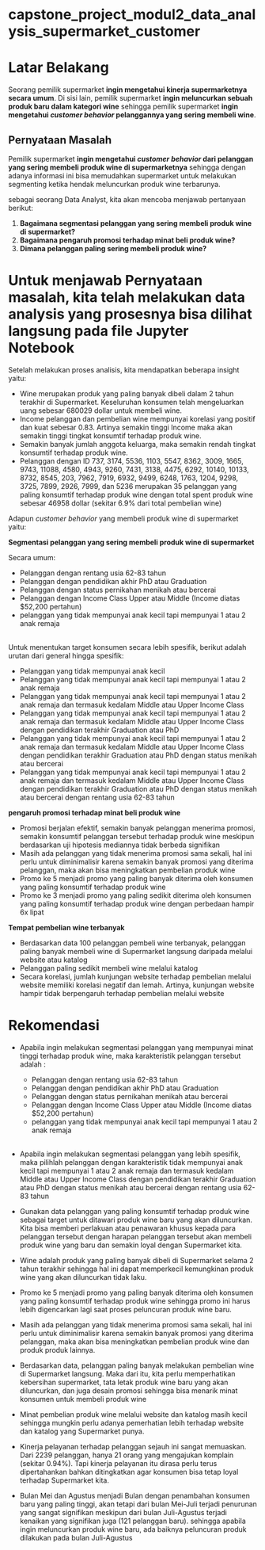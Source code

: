 # capstone_project_modul2_data_analysis_supermarket_customer

# **Latar Belakang**

Seorang pemilik supermarket **ingin mengetahui kinerja supermarketnya secara umum**. Di sisi lain, pemilik supermarket **ingin meluncurkan sebuah produk baru dalam kategori wine** sehingga pemilik supermarket **ingin mengetahui *customer behavior* pelanggannya yang sering membeli wine**.

## **Pernyataan Masalah**
Pemilik supermarket **ingin mengetahui *customer behavior* dari pelanggan yang sering membeli produk wine di supermarketnya** sehingga dengan adanya informasi ini bisa memudahkan supermarket untuk melakukan segmenting ketika hendak meluncurkan produk wine terbarunya. 

sebagai seorang Data Analyst, kita akan mencoba menjawab pertanyaan berikut: 
1. **Bagaimana segmentasi pelanggan yang sering membeli produk wine di supermarket?**
2. **Bagaimana pengaruh promosi terhadap minat beli produk wine?**
3. **Dimana pelanggan paling sering membeli produk wine?**

# **Untuk menjawab Pernyataan masalah, kita telah melakukan data analysis yang prosesnya bisa dilihat langsung pada file Jupyter Notebook**

Setelah melakukan proses analisis, kita mendapatkan beberapa insight yaitu:

- Wine merupakan produk yang paling banyak dibeli dalam 2 tahun terakhir di Supermarket. Keseluruhan konsumen telah mengeluarkan uang sebesar 680029 dollar untuk membeli wine.
- Income pelanggan dan pembelian wine mempunyai korelasi yang positif dan kuat sebesar 0.83. Artinya semakin tinggi Income maka akan semakin tinggi tingkat konsumtif terhadap produk wine.
- Semakin banyak jumlah anggota keluarga, maka semakin rendah tingkat konsumtif terhadap produk wine.
- Pelanggan dengan ID 737, 3174, 5536, 1103, 5547, 8362, 3009, 1665, 9743, 11088, 4580, 4943, 9260, 7431, 3138, 4475, 6292, 10140, 10133, 8732, 8545, 203, 7962, 7919, 6932, 9499, 6248, 1763, 1204, 9298, 3725, 7899, 2926, 7999, dan 5236 merupakan 35 pelanggan yang paling konsumtif terhadap produk wine dengan total spent produk wine sebesar 46958 dollar (sekitar 6.9% dari total pembelian wine)

Adapun *customer behavior* yang membeli produk wine di supermarket yaitu:

**Segmentasi pelanggan yang sering membeli produk wine di supermarket**

Secara umum:

- Pelanggan dengan rentang usia 62-83 tahun
- Pelanggan dengan pendidikan akhir PhD atau Graduation
- Pelanggan dengan status pernikahan menikah atau bercerai
- Pelanggan dengan Income Class Upper atau Middle (Income diatas $52,200 pertahun)
- pelanggan yang tidak mempunyai anak kecil tapi mempunyai 1 atau 2 anak remaja
<br><br>

Untuk menentukan target konsumen secara lebih spesifik, berikut adalah urutan dari general hingga spesifik:

- Pelanggan yang tidak mempunyai anak kecil
- Pelanggan yang tidak mempunyai anak kecil tapi mempunyai 1 atau 2 anak remaja
- Pelanggan yang tidak mempunyai anak kecil tapi mempunyai 1 atau 2 anak remaja dan termasuk kedalam Middle atau Upper Income Class
- Pelanggan yang tidak mempunyai anak kecil tapi mempunyai 1 atau 2 anak remaja dan termasuk kedalam Middle atau Upper Income Class dengan pendidikan terakhir Graduation atau PhD
- Pelanggan yang tidak mempunyai anak kecil tapi mempunyai 1 atau 2 anak remaja dan termasuk kedalam Middle atau Upper Income Class dengan pendidikan terakhir Graduation atau PhD dengan status menikah atau bercerai
- Pelanggan yang tidak mempunyai anak kecil tapi mempunyai 1 atau 2 anak remaja dan termasuk kedalam Middle atau Upper Income Class dengan pendidikan terakhir Graduation atau PhD dengan status menikah atau bercerai dengan rentang usia 62-83 tahun



**pengaruh promosi terhadap minat beli produk wine**

- Promosi berjalan efektif, semakin banyak pelanggan menerima promosi, semakin konsumtif pelanggan tersebut terhadap produk wine meskipun berdasarkan uji hipotesis mediannya tidak berbeda signifikan
- Masih ada pelanggan yang tidak menerima promosi sama sekali, hal ini perlu untuk diminimalisir karena semakin banyak promosi yang diterima pelanggan, maka akan bisa meningkatkan pembelian produk wine
- Promo ke 5 menjadi promo yang paling banyak diterima oleh konsumen yang paling konsumtif terhadap produk wine
- Promo ke 3 menjadi promo yang paling sedikit diterima oleh konsumen yang paling konsumtif terhadap produk wine dengan perbedaan hampir 6x lipat


**Tempat pembelian wine terbanyak**

- Berdasarkan data 100 pelanggan pembeli wine terbanyak, pelanggan paling banyak membeli wine di Supermarket langsung daripada melalui website atau katalog
- Pelanggan paling sedikit membeli wine melalui katalog
- Secara korelasi, jumlah kunjungan website terhadap pembelian melalui website memiliki korelasi negatif dan lemah. Artinya, kunjungan website hampir tidak berpengaruh terhadap pembelian melalui website

# **Rekomendasi**

- Apabila ingin melakukan segmentasi pelanggan yang mempunyai minat tinggi terhadap produk wine, maka karakteristik pelanggan tersebut adalah :
    
    - Pelanggan dengan rentang usia 62-83 tahun
    - Pelanggan dengan pendidikan akhir PhD atau Graduation
    - Pelanggan dengan status pernikahan menikah atau bercerai
    - Pelanggan dengan Income Class Upper atau Middle (Income diatas $52,200 pertahun)
    - pelanggan yang tidak mempunyai anak kecil tapi mempunyai 1 atau 2 anak remaja
<br><br>
- Apabila ingin melakukan segmentasi pelanggan yang lebih spesifik, maka pilihlah pelanggan dengan karakteristik tidak mempunyai anak kecil tapi mempunyai 1 atau 2 anak remaja dan termasuk kedalam Middle atau Upper Income Class dengan pendidikan terakhir Graduation atau PhD dengan status menikah atau bercerai dengan rentang usia 62-83 tahun
- Gunakan data pelanggan yang paling konsumtif terhadap produk wine sebagai target untuk ditawari produk wine baru yang akan diluncurkan. Kita bisa memberi perlakuan atau penawaran khusus kepada para pelanggan tersebut dengan harapan pelanggan tersebut akan membeli produk wine yang baru dan semakin loyal dengan Supermarket kita.
- Wine adalah produk yang paling banyak dibeli di Supermarket selama 2 tahun terakhir sehingga hal ini dapat memperkecil kemungkinan produk wine yang akan diluncurkan tidak laku.
- Promo ke 5 menjadi promo yang paling banyak diterima oleh konsumen yang paling konsumtif terhadap produk wine sehingga promo ini harus lebih digencarkan lagi saat proses peluncuran produk wine baru.
- Masih ada pelanggan yang tidak menerima promosi sama sekali, hal ini perlu untuk diminimalisir karena semakin banyak promosi yang diterima pelanggan, maka akan bisa meningkatkan pembelian produk wine dan produk produk lainnya.
- Berdasarkan data, pelanggan paling banyak melakukan pembelian wine di Supermarket langsung. Maka dari itu, kita perlu memperhatikan kebersihan supermarket, tata letak produk wine baru yang akan diluncurkan, dan juga desain promosi sehingga bisa menarik minat konsumen untuk membeli produk wine
- Minat pembelian produk wine melalui website dan katalog masih kecil sehingga mungkin perlu adanya pemerhatian lebih terhadap website dan katalog yang Supermarket punya.
- Kinerja pelayanan terhadap pelanggan sejauh ini sangat memuaskan. Dari 2239 pelanggan, hanya 21 orang yang mengajukan komplain (sekitar 0.94%). Tapi kinerja pelayanan itu dirasa perlu terus dipertahankan bahkan ditingkatkan agar konsumen bisa tetap loyal terhadap Supermarket kita.
- Bulan Mei dan Agustus menjadi Bulan dengan penambahan konsumen baru yang paling tinggi, akan tetapi dari bulan Mei-Juli terjadi penurunan yang sangat signifikan meskipun dari bulan Juli-Agustus terjadi kenaikan yang signifikan juga (121 pelanggan baru). sehingga apabila ingin meluncurkan produk wine baru, ada baiknya peluncuran produk dilakukan pada bulan Juli-Agustus
